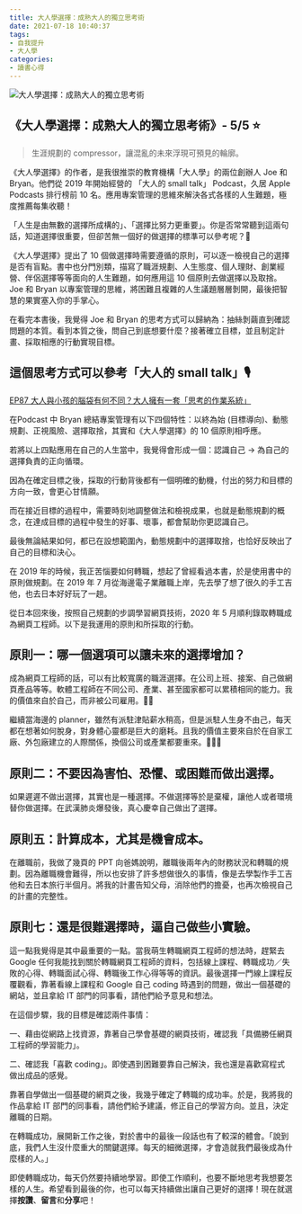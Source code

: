 ```yaml
---
title: 大人學選擇：成熟大人的獨立思考術
date: 2021-07-18 10:40:37
tags:
- 自我提升
- 大人學
categories: 
- 讀書心得
---
```

![大人學選擇：成熟大人的獨立思考術](cover.jpg)

## 《大人學選擇：成熟大人的獨立思考術》- 5/5 ⭐️

> 生涯規劃的 compressor，讓混亂的未來浮現可預見的輪廓。

《大人學選擇》的作者，是我很推崇的教育機構「大人學」的兩位創辦人 Joe 和 Bryan。他們從 2019 年開始經營的 「大人的 small talk」 Podcast，久居 Apple Podcasts 排行榜前 10 名。應用專案管理的思維來解決各式各樣的人生難題，極度推薦每集收聽！

「人生是由無數的選擇所成構的」、「選擇比努力更重要」。你是否常常聽到這兩句話，知道選擇很重要，但卻苦無一個好的做選擇的標準可以參考呢？🤔

《大人學選擇》提出了 10 個做選擇時需要遵循的原則，可以逐一檢視自己的選擇是否有盲點。書中也分門別類，描寫了職涯規劃、人生態度、個人理財、創業經營、伴侶選擇等等面向的人生難題，如何應用這 10 個原則去做選擇以及取捨。Joe 和 Bryan 以專案管理的思維，將困難且複雜的人生議題層層剝開，最後把智慧的果實塞入你的手掌心。

在看完本書後，我覺得 Joe 和 Bryan 的思考方式可以歸納為：抽絲剝繭直到確認問題的本質。看到本質之後，問自己到底想要什麼？接著確立目標，並且制定計畫、採取相應的行動實現目標。

## 這個思考方式可以參考「大人的 small talk」🎙
[EP87 大人與小孩的腦袋有何不同？大人擁有一套「思考的作業系統」](https://www.youtube.com/watch?v=e88by1NrAE4&ab_channel=%E5%A4%A7%E4%BA%BA%E5%AD%B8)

在Podcast 中 Bryan 總結專案管理有以下四個特性：以終為始 (目標導向)、動態規劃、正視風險、選擇取捨，其實和《大人學選擇》的 10 個原則相呼應。

若將以上四點應用在自己的人生當中，我覺得會形成一個：認識自己 → 為自己的選擇負責的正向循環。

因為在確定目標之後，採取的行動背後都有一個明確的動機，付出的努力和目標的方向一致，會更心甘情願。

而在接近目標的過程中，需要時刻地調整做法和檢視成果，也就是動態規劃的概念，在達成目標的過程中發生的好事、壞事，都會幫助你更認識自己。

最後無論結果如何，都已在設想範圍內，動態規劃中的選擇取捨，也恰好反映出了自己的目標和決心。

在 2019 年的時候，我正苦惱要如何轉職，想起了曾經看過本書，於是使用書中的原則做規劃。在 2019 年 7 月從海邊電子業離職上岸，先去學了想了很久的手工吉他，也去日本好好玩了一趟。

從日本回來後，按照自己規劃的步調學習網頁技術，2020 年 5 月順利錄取轉職成為網頁工程師。以下是我運用的原則和所採取的行動。

## 原則一：哪一個選項可以讓未來的選擇增加？

成為網頁工程師的話，可以有比較寬廣的職涯選擇。在公司上班、接案、自己做網頁產品等等。軟體工程師在不同公司、產業、甚至國家都可以累積相同的能力。我的價值來自於自己，而非被公司雇用。👨‍💻

繼續當海邊的 planner，雖然有派駐津貼薪水稍高，但是派駐人生身不由己，每天都在想著如何脫身，對身體心靈都是巨大的磨耗。且我的價值主要來自於在自家工廠、外包廠建立的人際關係，換個公司或產業都要重來。🤦🏻‍♂️

## 原則二：不要因為害怕、恐懼、或困難而做出選擇。

如果遲遲不做出選擇，其實也是一種選擇。不做選擇等於是棄權，讓他人或者環境替你做選擇。在武漢肺炎爆發後，真心慶幸自己做出了選擇。

## 原則五：計算成本，尤其是機會成本。

在離職前，我做了幾頁的 PPT 向爸媽說明，離職後兩年內的財務狀況和轉職的規劃。因為離職機會難得，所以也安排了許多想做很久的事情，像是去學製作手工吉他和去日本旅行半個月。將我的計畫告知父母，消除他們的擔憂，也再次檢視自己的計畫的完整性。

## 原則七：還是很難選擇時，逼自己做些小實驗。

這一點我覺得是其中最重要的一點。當我萌生轉職網頁工程師的想法時，趕緊去 Google 任何我能找到關於轉職網頁工程師的資料，包括線上課程、轉職成功／失敗的心得、轉職面試心得、轉職後工作心得等等的資訊。最後選擇一門線上課程反覆觀看，靠著看線上課程和 Google 自己 coding 時遇到的問題，做出一個基礎的網站，並且拿給 IT 部門的同事看，請他們給予意見和想法。

在這個步驟，我的目標是確認兩件事情：

一、藉由從網路上找資源，靠著自己學會基礎的網頁技術，確認我「具備勝任網頁工程師的學習能力」。

二、確認我「喜歡 coding」。即使遇到困難要靠自己解決，我也還是喜歡寫程式做出成品的感覺。

靠著自學做出一個基礎的網頁之後，我幾乎確定了轉職的成功率。於是，我將我的作品拿給 IT 部門的同事看，請他們給予建議，修正自己的學習方向。並且，決定離職的日期。

在轉職成功，展開新工作之後，對於書中的最後一段話也有了較深的體會。「說到底，我們人生沒什麼重大的關鍵選擇。每天的細微選擇，才會造就我們最後成為什麼樣的人。」

即使轉職成功，每天仍然要持續地學習。即使工作順利，也要不斷地思考我想要怎樣的人生。希望看到最後的你，也可以每天持續做出讓自己更好的選擇！現在就選擇**按讚**、**留言**和**分享**吧！